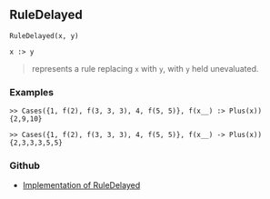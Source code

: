 ## RuleDelayed

```
RuleDelayed(x, y)

x :> y
```

> represents a rule replacing `x` with `y`, with `y` held unevaluated. 


### Examples

```
>> Cases({1, f(2), f(3, 3, 3), 4, f(5, 5)}, f(x__) :> Plus(x))
{2,9,10}

>> Cases({1, f(2), f(3, 3, 3), 4, f(5, 5)}, f(x__) -> Plus(x))
{2,3,3,3,5,5}
```

### Github

* [Implementation of RuleDelayed](https://github.com/axkr/symja_android_library/blob/master/symja_android_library/matheclipse-core/src/main/java/org/matheclipse/core/builtin/PatternMatching.java#L1642) 
